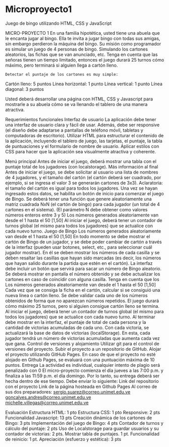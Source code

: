 # Microproyecto1
Juego de bingo utilizando HTML, CSS y JavaScript

MICRO-PROYECTO 1
	En una familia hipotética, usted tiene una abuela que le encanta jugar al bingo. Ella te invita a jugar bingo con todas sus amigas, sin embargo perdieron la máquina del bingo.
	Su misión como programador es simular un juego de 4 personas de bingo. Simulando los cartones aleatorios, las fichas que se van anunciado, etc. Tenga en cuenta que las señoras tienen un tiempo limitado, entonces el juego durará 25 turnos cómo máximo, pero terminará si alguien llega a cartón lleno.

	Detectar el puntaje de los cartones es muy simple:
Cartón lleno: 5 puntos
Línea horizontal: 1 punto
Línea vertical: 1 punto
Línea diagonal: 3 puntos
	
Usted deberá desarrollar una página con HTML, CSS y Javascript para mostrarle a su abuela cómo se va llenando el tablero de una manera atractiva.


Requerimientos funcionales
Interfaz de usuario
La aplicación debe tener una interfaz de usuario clara y fácil de usar. Además, debe ser responsive (el diseño debe adaptarse a pantallas de teléfono móvil, tabletas y computadoras de escritorio).
Utilizar HTML para estructurar el contenido de la aplicación, incluyendo el tablero de juego, las tarjetas, el puntaje, la tabla de puntuaciones y el formulario de nombre de usuario.
Aplicar estilos con CSS para hacer que la aplicación sea visualmente atractiva y coherente.

Menú principal
Antes de iniciar el juego, deberá mostrar una tabla con el puntaje total de los jugadores (con localstorage). Más información al final
Antes de iniciar el juego, se debe solicitar al usuario una lista de nombres de 4 jugadores, y el tamaño del cartón (el cartón deberá ser cuadrado, por ejemplo, si se ingresa el valor 3 se generarán cartones de 3x3).
Aclaratoria: el tamaño del cartón es igual para todos los jugadores.
Una vez se hayan ingresado estos datos, se habilita un botón de inicio para comenzar el juego de Bingo.
Se deberá tener una función que genere aleatoriamente una matriz cuadrada NxN (el cartón de bingo) para cada jugador (un total de 4 cartones en el sistema). (El parámetro N debe obtener como valores números enteros entre 3 y 5)
Los números generados aleatoriamente van desde el 1 hasta el 50 [1,50]
Al iniciar el juego, deberá tener un contador de turnos global (el mismo para todos los jugadores) que se actualice con cada nuevo turno.
Juego de Bingo
Los números generados aleatoriamente van desde el 1 hasta el 50 [1,50]
En todo momento se debe mostrar el cartón de Bingo de un jugador, y se   debe poder cambiar de cartón a través de la interfaz (pueden usar botones, select, etc., para seleccionar cuál jugador mostrar).
En él se deben mostrar los números de cada casilla y se deben resaltar las casillas que hayan sido marcadas (es decir, los números que hayan salido durante la partida que estén en el cartón).
La interfaz debe incluir un botón que servirá para sacar un número de Bingo aleatorio. Se deberá mostrar en pantalla el número obtenido y se debe actualizar los cartones en caso de coincidir con alguna casilla. Tenga en cuenta que los
Los números generados aleatoriamente van desde el 1 hasta el 50 [1,50]
Cada vez que se consiga la ficha en el cartón, calcular si se consiguió una nueva línea o cartón lleno.
Se debe validar cada uno de los números obtenidos de forma que no aparezcan números repetidos.
El juego durará cómo máximo 25 turnos, pero si alguien consigue cartón lleno se termina.
Al iniciar el juego, deberá tener un contador de turnos global (el mismo para todos los jugadores) que se actualice con cada nuevo turno.
Al terminar debe mostrar en la interfaz, el puntaje de total de cada persona y la cantidad de victorias acumuladas de cada uno.
Con cada victoria, se actualizará la base de datos de victorias (localStorage). En esta, cada jugador tendrá un número de victorias acumuladas que aumenta cada vez que gana.
Control de versiones y alojamiento
Utilizar git para el control de versiones del proyecto.
Subir el proyecto a un repositorio de GitHub.
Alojar el proyecto utilizando GitHub Pages. 
En caso de que el proyecto no esté alojado en Github Pages, se evaluará con una puntuación máxima de 10 puntos.
Entrega
La actividad es individual, cualquier intento de plagio será penalizado con 0
El micro-proyecto comienza el día jueves a las 7:00 p.m. y finaliza a las 11:59 p.m. el día domingo. Por lo tanto, su entrega deberá ser hecha dentro de ese tiempo.
Debe enviar lo siguiente:
Link del repositorio con el proyecto
Link de la página hosteada en Github Pages
Al correo de sus dos preparadores:
sergio.suarez@correo.unimet.edu.ve
goncalves.andres@correo.unimet.edu.ve
michelle.villegas@correo.unimet.edu.ve

Evaluación
Estructura HTML: 1 pto
Estructura CSS: 1 pto
Responsive: 2 pts
Funcionalidad Javascript: 13 pts
Creación dinámica de los cartones de Bingo: 3 pts
Implementación del juego de Bingo: 4 pts
Contador de turnos y cálculo del puntaje: 2 pts
Uso de Localstorage para guardar usuarios y su contador de victorias: 2 pts.
Mostrar tabla de puntajes. 1 pt.
Funcionalidad de reinicio: 1 pt.
Apreciación (esfuerzo y estética): 3 pts
